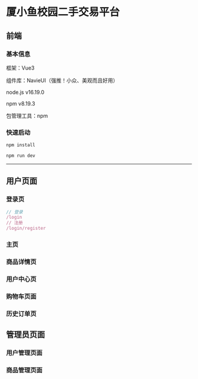 # 厦小鱼校园二手交易平台

## 前端

### 基本信息

框架：Vue3

组件库：NavieUI（强推！小众、美观而且好用）

node.js v16.19.0

npm v8.19.3

包管理工具：npm

### 快速启动

```js
npm install

npm run dev
```

---

## 用户页面

### 登录页

```js
// 登录
/login
// 注册
/login/register
```

### 主页

### 商品详情页

### 用户中心页

### 购物车页面

### 历史订单页

## 管理员页面

### 用户管理页面

### 商品管理页面

